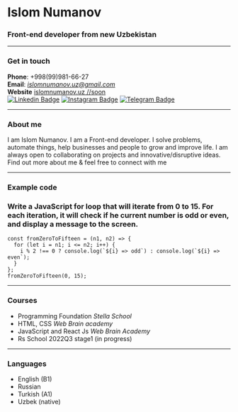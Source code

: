# Islom Numanov

### Front-end developer from new Uzbekistan

---

### Get in touch

**Phone**: +998(99)981-66-27 <br />
**Email**: *islomnumanov.uz@gmail.com* <br />
**Website** [islomnumanov.uz //soon](https://www.islomnumanov.uz) <br/>
[![Linkedin Badge](https://img.shields.io/badge/-islomnumanov.uz-blue?style=flat-square&logo=Linkedin&logoColor=white&link=https://https://www.linkedin.com/in/islom-numanov-19a029217/)](https://www.linkedin.com/in/islom-numanov-19a029217/)
[![Instagram Badge](https://img.shields.io/badge/-@islomnumanov.uz-D7008A?style=flat-square&labelColor=D7008A&logo=Instagram&logoColor=white&link=https://www.instagram.com/islomnumanov.uz/)](https://www.instagram.com/islomnumanov.uz/)
[![Telegram Badge](https://img.shields.io/badge/@islomnumanov_uz-2CA5E0?style=flat-square&logo=telegram&logoColor=white&link=https://t.me/islomnumanov_uz)](https://t.me/islomnumanov_uz)<br />

---

### About me

I am Islom Numanov. I am a Front-end developer. I solve problems, automate things, help businesses and people to grow and improve life.
I am always open to collaborating on projects and innovative/disruptive ideas. Find out more about me & feel free to connect with me

---

### Example code

### Write a JavaScript for loop that will iterate from 0 to 15. For each iteration, it will check if he current number is odd or even, and display a message to the screen.

```
const fromZeroToFifteen = (n1, n2) => {
  for (let i = n1; i <= n2; i++) {
    i % 2 !== 0 ? console.log(`${i} => odd`) : console.log(`${i} => even`);
  }
};
fromZeroToFifteen(0, 15);

```

---

### Courses

- Programming Foundation _Stella School_
- HTML, CSS _Web Brain academy_
- JavaScript and React Js _Web Brain Academy_
- Rs School 2022Q3 stage1 (in progress)

---

### Languages

- English (B1)
- Russian
- Turkish (A1)
- Uzbek (native)
